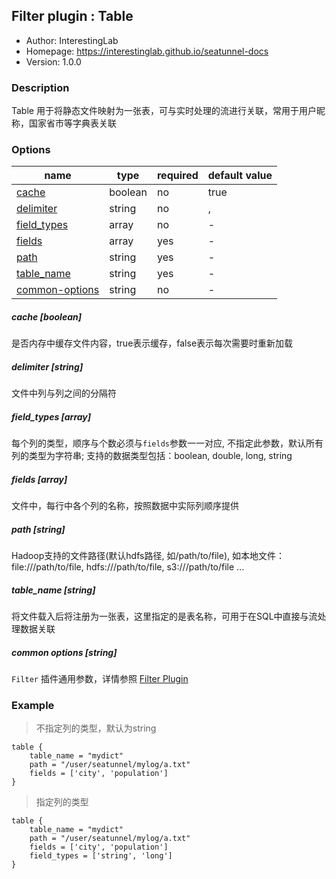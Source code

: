 ## Filter plugin : Table

* Author: InterestingLab
* Homepage: https://interestinglab.github.io/seatunnel-docs
* Version: 1.0.0

### Description

Table 用于将静态文件映射为一张表，可与实时处理的流进行关联，常用于用户昵称，国家省市等字典表关联

### Options

| name | type | required | default value |
| --- | --- | --- | --- |
| [cache](#cache-boolean) | boolean | no | true |
| [delimiter](#delimiter-string) | string | no | , |
| [field_types](#field_types-array) | array | no | - |
| [fields](#fields-array) | array | yes | - |
| [path](#path-string) | string | yes | - |
| [table_name](#table_name-string) | string | yes | - |
| [common-options](#common-options-string)| string | no | - |


##### cache [boolean]

是否内存中缓存文件内容，true表示缓存，false表示每次需要时重新加载

##### delimiter [string]

文件中列与列之间的分隔符

##### field_types [array]

每个列的类型，顺序与个数必须与`fields`参数一一对应, 不指定此参数，默认所有列的类型为字符串; 支持的数据类型包括：boolean, double, long, string

##### fields [array]

文件中，每行中各个列的名称，按照数据中实际列顺序提供

##### path [string]

Hadoop支持的文件路径(默认hdfs路径, 如/path/to/file), 如本地文件：file:///path/to/file, hdfs:///path/to/file, s3:///path/to/file ...

##### table_name [string]

将文件载入后将注册为一张表，这里指定的是表名称，可用于在SQL中直接与流处理数据关联

##### common options [string]

`Filter` 插件通用参数，详情参照 [Filter Plugin](/zh-cn/v1/configuration/filter-plugin)


### Example

> 不指定列的类型，默认为string

```
table {
    table_name = "mydict"
    path = "/user/seatunnel/mylog/a.txt"
    fields = ['city', 'population']
}
```

> 指定列的类型

```
table {
    table_name = "mydict"
    path = "/user/seatunnel/mylog/a.txt"
    fields = ['city', 'population']
    field_types = ['string', 'long']
}
```
